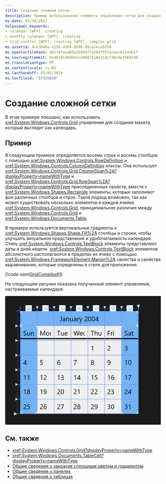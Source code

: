 ```yaml
---
title: Создание сложной сетки
description: Пример использования элемента управления сетки для создания макета, который выглядит как календарь.
ms.date: 03/30/2017
helpviewer_keywords:
- calendar [WPF], creating
- monthly calendar [WPF], creating
- Grid control [WPF], creating [WPF], complex grid
ms.assetid: 4ce3040a-a156-4364-9596-98ca1eca5550
ms.openlocfilehash: dd17dfeea85e2b404f7a284f93faceec63145b1f
ms.sourcegitcommit: 0c48191d6d641ce88d7510e319cf38c0e35697d0
ms.translationtype: MT
ms.contentlocale: ru-RU
ms.lasthandoff: 03/05/2019
ms.locfileid: "57355038"
---
```

# <a name="how-to-create-a-complex-grid"></a>Создание сложной сетки

В этом примере показано, как использовать <xref:System.Windows.Controls.Grid> управления для создания макета, который выглядит как календарь.

## <a name="example"></a>Пример

В следующем примере определяется восемь строк и восемь столбцов с помощью <xref:System.Windows.Controls.RowDefinition> и <xref:System.Windows.Controls.ColumnDefinition> классы. Она использует <xref:System.Windows.Controls.Grid.ColumnSpan%2A?displayProperty=nameWithType> и <xref:System.Windows.Controls.Grid.RowSpan%2A?displayProperty=nameWithType> присоединенных свойств, вместе с <xref:System.Windows.Shapes.Rectangle> элементы, которые заполняют фон различных столбцов и строк. Такой подход возможен, так как может существовать несколько элементов в каждой ячейке <xref:System.Windows.Controls.Grid>, принципиальное различие между <xref:System.Windows.Controls.Grid> и <xref:System.Windows.Documents.Table>.

В примере используется вертикальные градиенты к <xref:System.Windows.Shapes.Shape.Fill%2A> столбцы и строки, чтобы улучшить визуальное представление и удобочитаемость календаря. Стиль <xref:System.Windows.Controls.TextBlock> элементы представляют даты и дней недели. <xref:System.Windows.Controls.TextBlock> элементов абсолютного располагаются в пределах их ячеек с помощью <xref:System.Windows.FrameworkElement.Margin%2A> свойства и свойства выравнивания, которые определены в стиле для приложения.

[!code-xaml[GridComplex#1](~/samples/snippets/csharp/VS_Snippets_Wpf/GridComplex/CS/default.xaml#1)]

На следующем рисунке показана полученный элемент управления, настраиваемые календаря:

![Снимок экрана полученный элемент управления](././media/how-to-create-a-complex-grid/wpf-manual-calendar.png)

## <a name="see-also"></a>См. также

- <xref:System.Windows.Controls.Grid?displayProperty=nameWithType>
- <xref:System.Windows.Documents.TableCell?displayProperty=nameWithType>
- [Общие сведения о закраске сплошным цветом и градиентом](../graphics-multimedia/painting-with-solid-colors-and-gradients-overview.md)
- [Общие сведения о панелях](panels-overview.md)
- [Общие сведения о таблицах](../advanced/table-overview.md)
